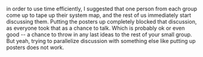 
in order to use time efficiently, I suggested that one person from each group come up to tape up their system map, and the rest of us immediately start discussing them. Putting the posters up completely blocked that discussion, as everyone took that as a chance to talk. Which is probably ok or even good -- a chance to throw in any last ideas to the rest of your small group. But yeah, trying to parallelize discussion with something else like putting up posters does not work.

